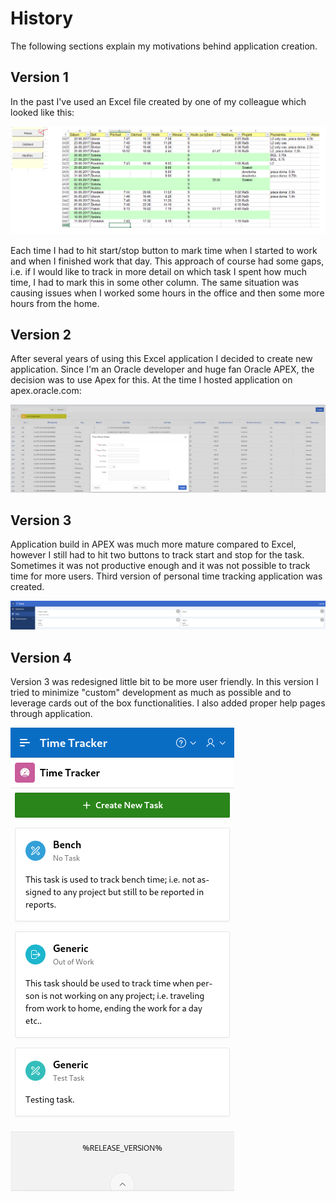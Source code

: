 # History

The following sections explain my motivations behind application creation.

## Version 1

In the past I've used an Excel file created by one of my colleague which looked like this:

![Excel Time Sheet](./images/original.png)

Each time I had to hit start/stop button to mark time when I started to work and when I finished work that day. This approach of course had some gaps, i.e. if I would like to track in more detail on which task I spent how much time, I had to mark this in some other column. The same situation was causing issues when I worked some hours in the office and then some more hours from the home.

## Version 2

After several years of using this Excel application I decided to create new application. Since I'm an Oracle developer and huge fan Oracle APEX, the decision was to use Apex for this. At the time I hosted application on apex.oracle.com:

![Apex 1st App](./images/apex_v1.png)

## Version 3

Application build in APEX was much more mature compared to Excel, however I still had to hit two buttons to track start and stop for the task. Sometimes it was not productive enough and it was not possible to track time for more users. Third version of personal time tracking application was created.

![Apex 2nd App](./images/apex_v2.png)

## Version 4

Version 3 was redesigned little bit to be more user friendly. In this version I tried to minimize "custom" development as much as possible and to leverage cards out of the box functionalities. I also added proper help pages through application.

![Apex 3rd App](./images/v4.png)
